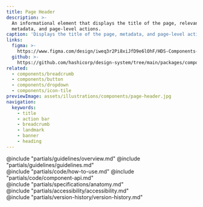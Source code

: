 ```yaml
---
title: Page Header
description: >-
  An informational element that displays the title of the page, relevant
  metadata, and page-level actions.
caption: 'Displays the title of the page, metadata, and page-level actions.'
links:
  figma: >-
    https://www.figma.com/design/iweq3r2Pi8xiJfD9e6lOhF/HDS-Components-v2.0?node-id=67352-177318&t=w8xQlWxzH7bwXLe2-1
  github: >-
    https://github.com/hashicorp/design-system/tree/main/packages/components/src/components/hds/page-header
related:
  - components/breadcrumb
  - components/button
  - components/dropdown
  - components/icon-tile
previewImage: assets/illustrations/components/page-header.jpg
navigation:
  keywords:
    - title
    - action bar
    - breadcrumb
    - landmark
    - banner
    - heading
---
```


<section data-tab="Guidelines">
  @include "partials/guidelines/overview.md"
  @include "partials/guidelines/guidelines.md"
</section>

<section data-tab="Code">
  @include "partials/code/how-to-use.md"
  @include "partials/code/component-api.md"
</section>

<section data-tab="Specifications">
  @include "partials/specifications/anatomy.md"
</section>

<section data-tab="Accessibility">
  @include "partials/accessibility/accessibility.md"
</section>

<section data-tab="Version history">
  @include "partials/version-history/version-history.md"
</section>
